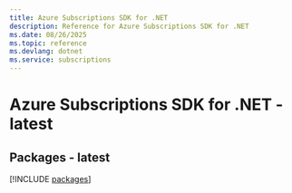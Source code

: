 ```yaml
---
title: Azure Subscriptions SDK for .NET
description: Reference for Azure Subscriptions SDK for .NET
ms.date: 08/26/2025
ms.topic: reference
ms.devlang: dotnet
ms.service: subscriptions
---
```

# Azure Subscriptions SDK for .NET - latest
## Packages - latest
[!INCLUDE [packages](subscriptions-index.md)]
